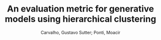 ---
paperId: 40
author: Carvalho, Gustavo Sutter; Ponti, Moacir
publicationauthor: Carvalho, G. S. et al.
title: An evaluation metric for generative models using hierarchical clustering
pitch: https://slideslive.com/38942430/an-evaluation-metric-for-generative-models-using-hierarchical-clustering?ref=folder-65639
pdf: Carvalho_Long_40.pdf
poster: Carvalho_Long_40.png
alt: --
type: Oral
topic: Deep Learning
link: https://research.latinxinai.org/papers/neurips/2020/pdf/Carvalho_Long_40.pdf
conference: neurips
year: 2020
tags: neurips-2020
location: Virtual
---